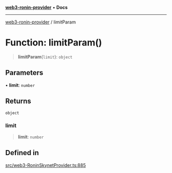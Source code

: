 [**web3-ronin-provider**](../README.md) • **Docs**

***

[web3-ronin-provider](../globals.md) / limitParam

# Function: limitParam()

> **limitParam**(`limit`): `object`

## Parameters

• **limit**: `number`

## Returns

`object`

### limit

> **limit**: `number`

## Defined in

[src/web3-RoninSkynetProvider.ts:885](https://github.com/chuacw/web3-ronin-provider/blob/ce08d460e2589edd5c5b854bf0bd2f7be4e0431f/src/web3-RoninSkynetProvider.ts#L885)
